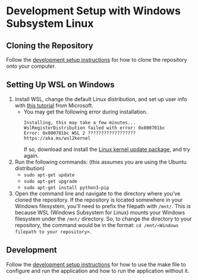 # Development Setup with Windows Subsystem Linux

## Cloning the Repository

Follow the [development setup instructions](./development_setup.md) for how to clone the repository onto your computer.

## Setting Up WSL on Windows

1) Install WSL, change the default Linux distribution, and set up user info with [this tutorial](https://learn.microsoft.com/en-us/windows/wsl/install#install-wsl-command) from Microsoft.
    - You may get the following error during installation.
        ```
        Installing, this may take a few minutes...
        WslRegisterDistribution failed with error: 0x800701bc
        Error: 0x800701bc WSL 2 ?????????????????? https://aka.ms/wsl2kernel
        ```
      If so, download and install the [Linux kernel update package](https://learn.microsoft.com/en-us/windows/wsl/install-manual#step-4---download-the-linux-kernel-update-package), and try again.
2) Run the following commands: (this assumes you are using the Ubuntu distribution)
    - `sudo apt-get update`
    - `sudo apt-get upgrade`
    - `sudo apt-get install python3-pip`
3) Open the command line and navigate to the directory where you've cloned the repository. If the repository is located somewhere in your Windows filesystem, you'll need to prefix the filepath with `/mnt/`. This is because WSL (Windows Subsystem for Linux) mounts your Windows filesystem under the `/mnt/` directory. So, to change the directory to your repository, the command would be in the format: `cd /mnt/<Windows filepath to your repository>`.

## Development

Follow the [development setup instructions](./development_setup.md) for how to use the make file to configure and run the application and how to run the application without it.